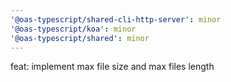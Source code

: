 ```yaml
---
'@oas-typescript/shared-cli-http-server': minor
'@oas-typescript/koa': minor
'@oas-typescript/shared': minor
---
```


feat: implement max file size and max files length
